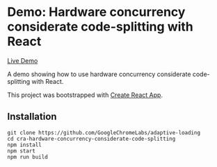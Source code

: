 
# Demo: Hardware concurrency considerate code-splitting with React

[Live Demo](https://adaptive-loading.web.app/cra-hardware-concurrency-considerate-code-splitting)

A demo showing how to use hardware concurrency considerate code-splitting with React.

This project was bootstrapped with [Create React App](https://github.com/facebook/create-react-app).

## Installation
```
git clone https://github.com/GoogleChromeLabs/adaptive-loading
cd cra-hardware-concurrency-considerate-code-splitting
npm install
npm start
npm run build
```
